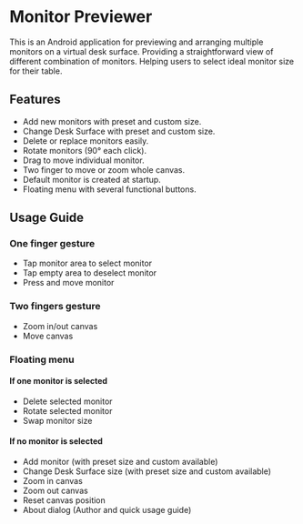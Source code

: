 # Monitor Previewer

This is an Android application for previewing and arranging multiple monitors on a virtual desk surface. 
Providing a straightforward view of different combination of monitors.
Helping users to select ideal monitor size for their table.

## Features
- Add new monitors with preset and custom size.
- Change Desk Surface with preset and custom size.
- Delete or replace monitors easily.
- Rotate monitors (90° each click).
- Drag to move individual monitor.
- Two finger to move or zoom whole canvas.
-  Default monitor is created at startup.
- Floating menu with several functional buttons.

## Usage Guide

### One finger gesture
- Tap monitor area to select monitor
- Tap empty area to deselect monitor
- Press and move monitor

### Two fingers gesture
- Zoom in/out canvas
- Move canvas

### Floating menu
#### If one monitor is selected
- Delete selected monitor
- Rotate selected monitor
- Swap monitor size

#### If no monitor is selected
- Add monitor (with preset size and custom available)
- Change Desk Surface size (with preset size and custom available)
- Zoom in canvas
- Zoom out canvas
- Reset canvas position
- About dialog (Author and quick usage guide)
